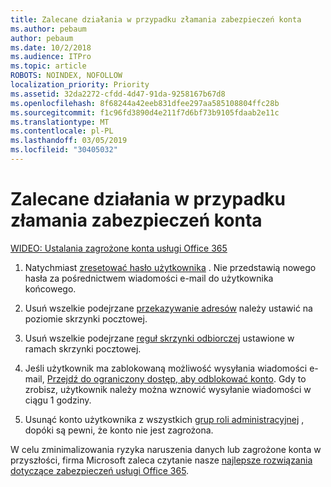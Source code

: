 ```yaml
---
title: Zalecane działania w przypadku złamania zabezpieczeń konta
ms.author: pebaum
author: pebaum
ms.date: 10/2/2018
ms.audience: ITPro
ms.topic: article
ROBOTS: NOINDEX, NOFOLLOW
localization_priority: Priority
ms.assetid: 32da2272-cfdd-4d47-91da-9258167b67d8
ms.openlocfilehash: 8f68244a42eeb831dfee297aa585108804ffc28b
ms.sourcegitcommit: f1c96fd3890d4e211f7d6bf73b9105fdaab2e11c
ms.translationtype: MT
ms.contentlocale: pl-PL
ms.lasthandoff: 03/05/2019
ms.locfileid: "30405032"
---
```

# <a name="recommended-steps-to-take-if-an-account-is-compromised"></a>Zalecane działania w przypadku złamania zabezpieczeń konta

[WIDEO: Ustalania zagrożone konta usługi Office 365](https://www.microsoft.com/videoplayer/embed/RE2jvOb?pid=ocpVideo0-innerdiv-oneplayer&amp;postJsllMsg=true&amp;maskLevel=20&amp;autoplay=true)
  
1. Natychmiast [zresetować hasło użytkownika](https://support.office.com/article/7a5d073b-7fae-4aa5-8f96-9ecd041aba9c) . Nie przedstawią nowego hasła za pośrednictwem wiadomości e-mail do użytkownika końcowego. 
    
2. Usuń wszelkie podejrzane [przekazywanie adresów](https://support.office.com/article/ab5eb117-0f22-4fa7-a662-3a6bdb0add74) należy ustawić na poziomie skrzynki pocztowej. 
    
3. Usuń wszelkie podejrzane [reguł skrzynki odbiorczej](https://support.office.com/article/1433E3A0-7FB0-4999-B536-50E05CB67FED) ustawione w ramach skrzynki pocztowej. 
    
4. Jeśli użytkownik ma zablokowaną możliwość wysyłania wiadomości e-mail, [Przejdź do ograniczony dostęp, aby odblokować konto](https://protection.office.com/?hash=/restrictedusers). Gdy to zrobisz, użytkownik należy można wznowić wysyłanie wiadomości w ciągu 1 godziny.
    
5. Usunąć konto użytkownika z wszystkich [grup roli administracyjnej](https://support.office.com/article/eac4d046-1afd-4f1a-85fc-8219c79e1504) , dopóki są pewni, że konto nie jest zagrożona. 
    
W celu zminimalizowania ryzyka naruszenia danych lub zagrożone konta w przyszłości, firma Microsoft zaleca czytanie nasze [najlepsze rozwiązania dotyczące zabezpieczeń usługi Office 365](https://support.office.com/article/9295e396-e53d-49b9-ae9b-0b5828cdedc3).
  

